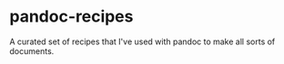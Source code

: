 # pandoc-recipes
A curated set of recipes that I've used with pandoc to make all sorts of documents.
